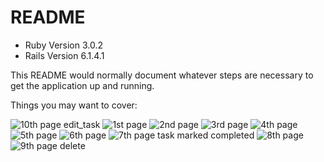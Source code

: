 # README

* Ruby Version 3.0.2
* Rails Version 6.1.4.1

This README would normally document whatever steps are necessary to get the
application up and running.

Things you may want to cover:

![10th page edit_task](https://user-images.githubusercontent.com/54503752/137286434-f5b350a8-9307-48e0-b5ad-bd5e6dddd90f.PNG)
![1st page](https://user-images.githubusercontent.com/54503752/137286439-7270658e-3ef8-4472-99bd-32ff5899af1c.PNG)
![2nd page](https://user-images.githubusercontent.com/54503752/137286440-54a4743b-e839-45ec-983f-1be46740235d.PNG)
![3rd page](https://user-images.githubusercontent.com/54503752/137286442-f8f90394-02a9-4415-98b6-8996e667b673.PNG)
![4th page](https://user-images.githubusercontent.com/54503752/137286446-ecb1cab4-80e6-4cd3-ac33-30c6634cbaae.PNG)
![5th page](https://user-images.githubusercontent.com/54503752/137286449-313d1905-12ea-43c6-94ee-ba8b7f87c9e4.PNG)
![6th page](https://user-images.githubusercontent.com/54503752/137286452-49f160e1-bc3f-45bc-a82f-3d9e5d505f93.PNG)
![7th page task marked completed](https://user-images.githubusercontent.com/54503752/137286459-b58f8d1c-033d-4841-b956-89940d31d71d.PNG)
![8th page](https://user-images.githubusercontent.com/54503752/137286461-68a5f6a0-418e-4531-930c-1591e71ec010.PNG)
![9th page delete](https://user-images.githubusercontent.com/54503752/137286465-19a45566-2ada-4a9f-8cd5-97db1d80e953.PNG)
